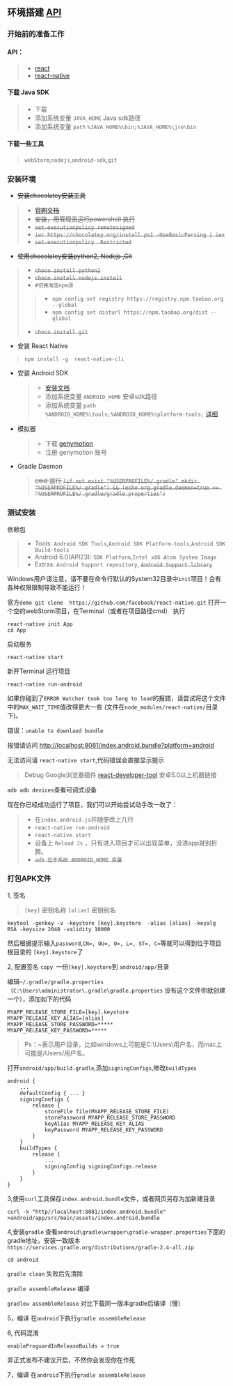 ## 环境搭建 [API](https://github.com/shaonq/mobile/blob/master/md/)

### 开始前的准备工作
#### API：
>+ [react](https://tianxiangbing.github.io/react-cn/)
>+ [react-native](http://reactnative.cn/docs/0.40/activityindicator.html#content)

#### 下载 Java SDK

>- 下载        
>- 添加系统变量 `JAVA_HOME` Java sdk路径        
>- 添加系统变量 `path`  `%JAVA_HOME%\bin;%JAVA_HOME%\jre\bin`

#### 下载一些工具
> `webStorm`,`nodejs`,`android-sdk`,`git`

### 安装环境

* ~~安装chocolatey安装工具~~
>- ~~[官网文档](https://chocolatey.org/install)~~
>- ~~安装，用管理员运行powershell 执行~~
>- ~~`set-executionpolicy remotesigned`~~
>- ~~`iwr https://chocolatey.org/install.ps1 -UseBasicParsing | iex`~~
>- ~~`set-executionpolicy  Restricted`~~

 
* ~~使用chocolatey安装python2, Nodejs ,Git~~ 
 >- ~~`choco install python2`~~
 >- ~~`choco install nodejs.install`~~
 >- `#切换淘宝npm源`
 >>- `npm config set registry https://registry.npm.taobao.org --global`
 >>- `npm config set disturl https://npm.taobao.org/dist --global`
 >- ~~`choco install git`~~
 

*  安装 React Native
 > `npm install -g  react-native-cli`

*  安装 Android SDK
	>- [安装文档](https://dsx.bugly.qq.com/repository/1)
    >- 添加系统变量 `ANDROID_HOME` 安卓sdk路径
    >-  添加系统变量 `path`  `%ANDROID_HOME%\tools;%ANDROID_HOME%\platform-tools;`
    [详细](https://github.com/shaonq/mobile/tree/master/md)
* 模拟器

    > - 下载 [genymotion](https://www.genymotion.com/download/) 
	> - 注册 genymotion 账号

* Gradle Daemon
	> ~~cmd 运行
`(if not exist "%USERPROFILE%/.gradle" mkdir "%USERPROFILE%/.gradle") && (echo org.gradle.daemon=true >> "%USERPROFILE%/.gradle/gradle.properties")`~~

### 测试安装
依赖包
 >+ Tools: `Android SDK Tools`,`Android SDK Platform-tools`,`Android SDK Build-tools`
 >+ Android 6.0(API23): `SDK Platform`,`Intel x86 Atom System Image`
 >+ Extras: `Android Support repository`, ~~`Android Support library`~~ 


Windows用户请注意，请不要在命令行默认的System32目录中`init`项目！会有各种权限限制导致不能运行！

官方`demo git clone  https://github.com/facebook/react-native.git`
打开一个空的webStorm项目，在Terminal（或者在项目路径cmd） 执行
```
react-native init App
cd App
```
 启动服务
 
 `react-native start`

新开Terminal 运行项目

`react-native run-android`

如果你碰到了`ERROR Watcher took too long to load`的报错，请尝试将这个文件中的`MAX_WAIT_TIME`值改得更大一些 (文件在`node_modules/react-native/`目录下)。

错误：`unable to downlaod bundle` 

报错请访问 [http://localhost:8081/index.android.bundle?platform=android](http://localhost:8081/index.android.bundle?platform=android)

无法访问请 `react-native start`,代码错误会直接显示提示



>Debug
 Google浏览器插件 [react-developer-tool](https://chrome.google.com/webstore/detail/react-developer-tools/fmkadmapgofadopljbjfkapdkoienihi?utm_source=chrome-ntp-icon)
 安卓5.0以上机器链接

`adb adb devices`查看可调式设备



现在你已经成功运行了项目，我们可以开始尝试动手改一改了：


> - 在`index.android.js`并随便改上几行
> - `react-native run-android`
> - `react-native start`
> - 设备上 `Reload Js` ，只有进入项目才可以出现菜单，没进app就别折腾。
> - ~~`adb 位于系统 ANDROID_HOME 变量`~~

### 打包APK文件

1, 签名
>  `[key]` 密钥名称 `[alias]` 密钥别名
 ```
keytool -genkey -v -keystore [key].keystore  -alias [alias] -keyalg RSA -keysize 2048 -validity 10000
```
然后根据提示输入`password`,`CN=, OU=, O=, L=, ST=, C=`等就可以得到位于项目根目录的 `[key].keystore`了

2, 配置签名
`copy `一份`[key].keystore`到 `android/app/`目录

编辑`~/.gradle/gradle.properties`（`C:\Users\administrator\.gradle\gradle.properties` 没有这个文件你就创建一个），添加如下的代码
```
MYAPP_RELEASE_STORE_FILE=[key].keystore
MYAPP_RELEASE_KEY_ALIAS=[alias]
MYAPP_RELEASE_STORE_PASSWORD=*****
MYAPP_RELEASE_KEY_PASSWORD=*****
```
>Ps：~表示用户目录，比如windows上可能是C:\Users\用户名，而mac上可能是/Users/用户名。

打开`android/app/build.gradle`,添加`signingConfigs`,修改`buildTypes`

```
android {
    ...
    defaultConfig { ... }
    signingConfigs {
        release {
            storeFile file(MYAPP_RELEASE_STORE_FILE)
            storePassword MYAPP_RELEASE_STORE_PASSWORD
            keyAlias MYAPP_RELEASE_KEY_ALIAS
            keyPassword MYAPP_RELEASE_KEY_PASSWORD
        }
    }
    buildTypes {
        release {
            ...
            signingConfig signingConfigs.release
        }
    }
}
```

3,使用`curl`工具保存`index.android.bundle`文件，或者网页另存为加新建目录

`curl -k "http//localhost:8081/index.android.bundle" >android/app/src/main/assets/index.android.bundle`

4,安装`gradle`
查看`android\gradle\wrapper\gradle-wrapper.properties`下面的gradle地址，安装一致版本
`https://services.gradle.org/distributions/gradle-2.4-all.zip`

`cd android`

`gradle clean` 失败后先清除

`gradle assembleRelease` 编译

`gradlew assembleRelease` 对比下载同一版本gradle后编译（慢）


5，编译
在`android`下执行`gradle assembleRelease`


6, 代码混淆
```
enableProguardInReleaseBuilds = true
```
非正式发布不建议开启，不然你会发现你在作死

7，编译
在`android`下执行`gradle assembleRelease`
